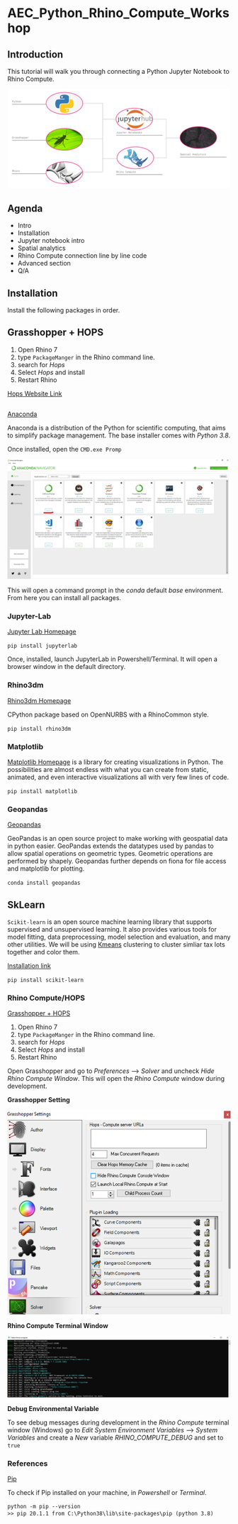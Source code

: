 # AEC_Python_Rhino_Compute_Workshop

## Introduction

This tutorial will walk you through connecting a Python Jupyter Notebook to Rhino Compute.

![Rhino_Jupyter_Graphic-03](imgs/Rhino_Jupyter_Graphic.png)

## Agenda

- Intro
- Installation
- Jupyter notebook intro 
- Spatial analytics	
- Rhino Compute connection line by line code	
- Advanced section
- Q/A

## Installation

Install the following packages in order.

## Grasshopper + HOPS

1. Open Rhino 7
2. type `PackageManger` in the Rhino command line.
3. search for *Hops*
4. Select *Hops* and install
5. Restart Rhino

[Hops Website Link](https://developer.rhino3d.com/guides/grasshopper/hops-component/)

## 
[Anaconda](https://docs.anaconda.com/anaconda/install/windows/)

Anaconda is a distribution of the Python for scientific computing, that aims to simplify package management. The base installer comes with *Python 3.8*.

Once installed, open the `CMD.exe Promp`

![cmd-prompt-example](imgs/anaconda_install_1.png)

This will open a command prompt in the *conda* default *base* environment. From here you can install all packages.

### Jupyter-Lab
[Jupyter Lab Homepage](https://jupyter.org/install)

`pip install jupyterlab`

Once, installed, launch JupyterLab in Powershell/Terminal. It will open a browser window in the default directory.

### Rhino3dm

[Rhino3dm Homepage](https://pypi.org/project/rhino3dm/)

CPython package based on OpenNURBS with a RhinoCommon style.

`pip install rhino3dm`

### Matplotlib

[Matplotlib Homepage](https://matplotlib.org/) is a library for creating visualizations in Python. The possibilities are almost endless with what you can create from static, animated, and even interactive visualizations all with very few lines of code.

`pip install matplotlib`

### Geopandas

[Geopandas](https://geopandas.org/getting_started/install.html)

GeoPandas is an open source project to make working with geospatial data in python easier. GeoPandas extends the datatypes used by pandas to allow spatial operations on geometric types. Geometric operations are performed by shapely. Geopandas further depends on fiona for file access and matplotlib for plotting.

`conda install geopandas`

## SkLearn

`Scikit-learn` is an open source machine learning library that supports supervised and unsupervised learning. It also provides various tools for model fitting, data preprocessing, model selection and evaluation, and many other utilities. We will be using [Kmeans](https://scikit-learn.org/stable/modules/generated/sklearn.cluster.KMeans.html) clustering to cluster simliar tax lots together and color them.

[Installation link](https://scikit-learn.org/stable/getting_started.html)

`pip install scikit-learn`

### Rhino Compute/HOPS

[Grasshopper + HOPS](https://developer.rhino3d.com/guides/grasshopper/hops-component/)

1. Open Rhino 7
2. type `PackageManger` in the Rhino command line.
3. search for *Hops*
4. Select *Hops* and install
5. Restart Rhino

Open Grasshopper and go to *Preferences* --> *Solver* and uncheck *Hide Rhino Compute Window*. This will open the *Rhino Compute* window during development.

**Grasshopper Setting**

![gh_pref_terminal_window](imgs/gh_pref_terminal_window.png)

**Rhino Compute Terminal Window**

![rhino_compute_terminal_window](imgs/rhino_compute_terminal_window.png)

**Debug Environmental Variable**

To see debug messages during development in the *Rhino Compute* terminal window (Windows) go to *Edit System Environment Variables* --> *System Variables* and create a *New* variable *RHINO_COMPUTE_DEBUG* and set to `true`


### References

[Pip](https://jupyter.org/install)

To check if Pip installed on your machine, in *Powershell* or *Terminal*.

```
python -m pip --version
>> pip 20.1.1 from C:\Python38\lib\site-packages\pip (python 3.8)
```